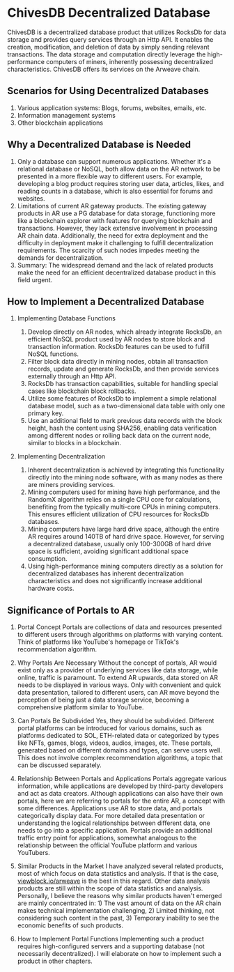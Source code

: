 # ChivesDB Decentralized Database
ChivesDB is a decentralized database product that utilizes RocksDb for data storage and provides query services through an Http API. It enables the creation, modification, and deletion of data by simply sending relevant transactions. The data storage and computation directly leverage the high-performance computers of miners, inherently possessing decentralized characteristics. ChivesDB offers its services on the Arweave chain.

## Scenarios for Using Decentralized Databases
1. Various application systems: Blogs, forums, websites, emails, etc.
2. Information management systems
3. Other blockchain applications

## Why a Decentralized Database is Needed
1. Only a database can support numerous applications. Whether it's a relational database or NoSQL, both allow data on the AR network to be presented in a more flexible way to different users. For example, developing a blog product requires storing user data, articles, likes, and reading counts in a database, which is also essential for forums and websites.
2. Limitations of current AR gateway products. The existing gateway products in AR use a PG database for data storage, functioning more like a blockchain explorer with features for querying blockchain and transactions. However, they lack extensive involvement in processing AR chain data. Additionally, the need for extra deployment and the difficulty in deployment make it challenging to fulfill decentralization requirements. The scarcity of such nodes impedes meeting the demands for decentralization.
3. Summary: The widespread demand and the lack of related products make the need for an efficient decentralized database product in this field urgent.

## How to Implement a Decentralized Database
1. Implementing Database Functions
   1) Develop directly on AR nodes, which already integrate RocksDb, an efficient NoSQL product used by AR nodes to store block and transaction information. RocksDb features can be used to fulfill NoSQL functions.
   2) Filter block data directly in mining nodes, obtain all transaction records, update and generate RocksDb, and then provide services externally through an Http API.
   3) RocksDb has transaction capabilities, suitable for handling special cases like blockchain block rollbacks.
   4) Utilize some features of RocksDb to implement a simple relational database model, such as a two-dimensional data table with only one primary key.
   5) Use an additional field to mark previous data records with the block height, hash the content using SHA256, enabling data verification among different nodes or rolling back data on the current node, similar to blocks in a blockchain.

2. Implementing Decentralization
   1) Inherent decentralization is achieved by integrating this functionality directly into the mining node software, with as many nodes as there are miners providing services.
   2) Mining computers used for mining have high performance, and the RandomX algorithm relies on a single CPU core for calculations, benefiting from the typically multi-core CPUs in mining computers. This ensures efficient utilization of CPU resources for RocksDb databases.
   3) Mining computers have large hard drive space, although the entire AR requires around 140TB of hard drive space. However, for serving a decentralized database, usually only 100-300GB of hard drive space is sufficient, avoiding significant additional space consumption.
   4) Using high-performance mining computers directly as a solution for decentralized databases has inherent decentralization characteristics and does not significantly increase additional hardware costs.

## Significance of Portals to AR
1. Portal Concept
   Portals are collections of data and resources presented to different users through algorithms on platforms with varying content. Think of platforms like YouTube's homepage or TikTok's recommendation algorithm.

2. Why Portals Are Necessary
   Without the concept of portals, AR would exist only as a provider of underlying services like data storage, while online, traffic is paramount. To extend AR upwards, data stored on AR needs to be displayed in various ways. Only with convenient and quick data presentation, tailored to different users, can AR move beyond the perception of being just a data storage service, becoming a comprehensive platform similar to YouTube.

3. Can Portals Be Subdivided
   Yes, they should be subdivided. Different portal platforms can be introduced for various domains, such as platforms dedicated to SOL, ETH-related data or categorized by types like NFTs, games, blogs, videos, audios, images, etc. These portals, generated based on different domains and types, can serve users well. This does not involve complex recommendation algorithms, a topic that can be discussed separately.

4. Relationship Between Portals and Applications
   Portals aggregate various information, while applications are developed by third-party developers and act as data creators. Although applications can also have their own portals, here we are referring to portals for the entire AR, a concept with some differences. Applications use AR to store data, and portals categorically display data. For more detailed data presentation or understanding the logical relationships between different data, one needs to go into a specific application. Portals provide an additional traffic entry point for applications, somewhat analogous to the relationship between the official YouTube platform and various YouTubers.

5. Similar Products in the Market
   I have analyzed several related products, most of which focus on data statistics and analysis. If that is the case, [viewblock.io/arweave](https://viewblock.io/arweave) is the best in this regard. Other data analysis products are still within the scope of data statistics and analysis. Personally, I believe the reasons why similar products haven't emerged are mainly concentrated in: 1) The vast amount of data on the AR chain makes technical implementation challenging, 2) Limited thinking, not considering such content in the past, 3) Temporary inability to see the economic benefits of such products.

6. How to Implement Portal Functions
   Implementing such a product requires high-configured servers and a supporting database (not necessarily decentralized). I will elaborate on how to implement such a product in other chapters.